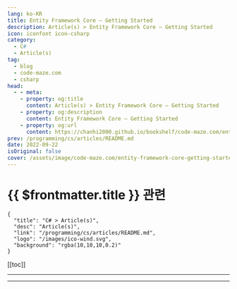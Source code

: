 ```yaml
---
lang: ko-KR
title: Entity Framework Core – Getting Started
description: Article(s) > Entity Framework Core – Getting Started
icon: iconfont icon-csharp
category: 
  - C#
  - Article(s)
tag: 
  - blog
  - code-maze.com
  - csharp
head:  
  - - meta:
    - property: og:title
      content: Article(s) > Entity Framework Core – Getting Started
    - property: og:description
      content: Entity Framework Core – Getting Started
    - property: og:url
      content: https://chanhi2000.github.io/bookshelf/code-maze.com/entity-framework-core-getting-started.html
prev: /programming/cs/articles/README.md
date: 2022-09-22
isOriginal: false
cover: /assets/image/code-maze.com/entity-framework-core-getting-started/banner.png
---
```


# {{ $frontmatter.title }} 관련

```component VPCard
{
  "title": "C# > Article(s)",
  "desc": "Article(s)",
  "link": "/programming/cs/articles/README.md",
  "logo": "/images/ico-wind.svg",
  "background": "rgba(10,10,10,0.2)"
}
```

[[toc]]

---

<SiteInfo
  name="Entity Framework Core – Getting Started"
  desc="Let's learn how to integrate Entity Framework Core in an ASP.NET Core application. We will talk about Entities and DbContext class in detail."
  url="https://code-maze.com/entity-framework-core-getting-started/"
  logo="/assets/image/code-maze.com/favicon.png"
  preview="/assets/image/code-maze.com/entity-framework-core-getting-started/banner.png"/>

<!-- TODO: 작성 -->

---

<TagLinks />